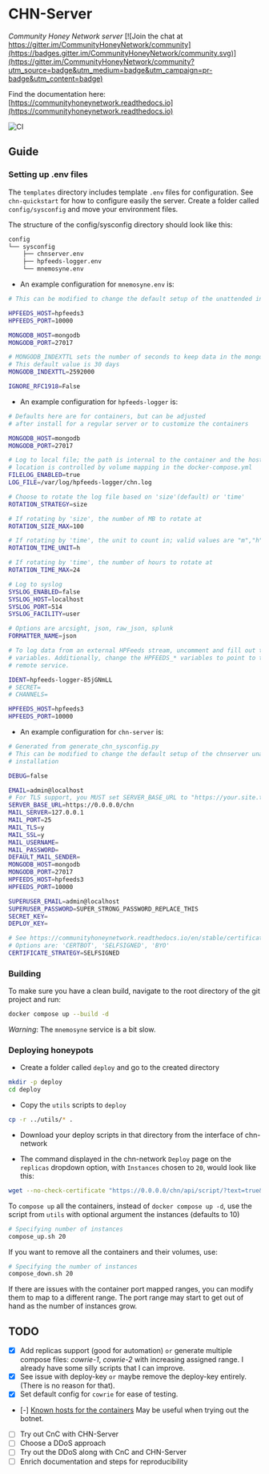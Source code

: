 CHN-Server
==========

*Community Honey Network server*
[![Join the chat at https://gitter.im/CommunityHoneyNetwork/community](https://badges.gitter.im/CommunityHoneyNetwork/community.svg)](https://gitter.im/CommunityHoneyNetwork/community?utm_source=badge&utm_medium=badge&utm_campaign=pr-badge&utm_content=badge)

Find the documentation here: [https://communityhoneynetwork.readthedocs.io](https://communityhoneynetwork.readthedocs.io)

![CI](https://github.com/CommunityHoneyNetwork/CHN-Server/workflows/CI/badge.svg)

## Guide

### Setting up .env files

The `templates` directory includes template `.env` files for configuration. See `chn-quickstart` for how to configure easily the server.
Create a folder called `config/sysconfig` and move your environment files.

The structure of the config/sysconfig directory should look like this:
```sh
config
└── sysconfig
    ├── chnserver.env
    ├── hpfeeds-logger.env
    └── mnemosyne.env
``` 

- An example configuration for `mnemosyne.env` is:
```sh
# This can be modified to change the default setup of the unattended installation

HPFEEDS_HOST=hpfeeds3
HPFEEDS_PORT=10000

MONGODB_HOST=mongodb
MONGODB_PORT=27017

# MONGODB_INDEXTTL sets the number of seconds to keep data in the mongo database
# This default value is 30 days
MONGODB_INDEXTTL=2592000

IGNORE_RFC1918=False
```

- An example configuration for `hpfeeds-logger` is:
```sh
# Defaults here are for containers, but can be adjusted
# after install for a regular server or to customize the containers

MONGODB_HOST=mongodb
MONGODB_PORT=27017

# Log to local file; the path is internal to the container and the host filesystem
# location is controlled by volume mapping in the docker-compose.yml
FILELOG_ENABLED=true
LOG_FILE=/var/log/hpfeeds-logger/chn.log

# Choose to rotate the log file based on 'size'(default) or 'time'
ROTATION_STRATEGY=size

# If rotating by 'size', the number of MB to rotate at
ROTATION_SIZE_MAX=100

# If rotating by 'time', the unit to count in; valid values are "m","h", and "d"
ROTATION_TIME_UNIT=h

# If rotating by 'time', the number of hours to rotate at
ROTATION_TIME_MAX=24

# Log to syslog
SYSLOG_ENABLED=false
SYSLOG_HOST=localhost
SYSLOG_PORT=514
SYSLOG_FACILITY=user

# Options are arcsight, json, raw_json, splunk
FORMATTER_NAME=json

# To log data from an external HPFeeds stream, uncomment and fill out these
# variables. Additionally, change the HPFEEDS_* variables to point to the
# remote service.

IDENT=hpfeeds-logger-85jGNmLL
# SECRET=
# CHANNELS=

HPFEEDS_HOST=hpfeeds3
HPFEEDS_PORT=10000
```

- An example configuration for `chn-server` is:
```sh
# Generated from generate_chn_sysconfig.py
# This can be modified to change the default setup of the chnserver unattended
# installation

DEBUG=false

EMAIL=admin@localhost
# For TLS support, you MUST set SERVER_BASE_URL to "https://your.site.tld"
SERVER_BASE_URL=https://0.0.0.0/chn
MAIL_SERVER=127.0.0.1
MAIL_PORT=25
MAIL_TLS=y
MAIL_SSL=y
MAIL_USERNAME=
MAIL_PASSWORD=
DEFAULT_MAIL_SENDER=
MONGODB_HOST=mongodb
MONGODB_PORT=27017
HPFEEDS_HOST=hpfeeds3
HPFEEDS_PORT=10000

SUPERUSER_EMAIL=admin@localhost
SUPERUSER_PASSWORD=SUPER_STRONG_PASSWORD_REPLACE_THIS
SECRET_KEY=
DEPLOY_KEY=

# See https://communityhoneynetwork.readthedocs.io/en/stable/certificates/
# Options are: 'CERTBOT', 'SELFSIGNED', 'BYO'
CERTIFICATE_STRATEGY=SELFSIGNED
```

### Building

To make sure you have a clean build, navigate to the root directory of the git project and run:
```sh
docker compose up --build -d 
```
*Warning*: The `mnemosyne` service is a bit slow.

### Deploying honeypots

- Create a folder called `deploy` and go to the created directory
```sh
mkdir -p deploy
cd deploy
```
- Copy the `utils` scripts to `deploy`
```sh
cp -r ../utils/* .
```
- Download your deploy scripts in that directory from the interface of chn-network

- The command displayed in the chn-network `Deploy` page on the `replicas` dropdown option, with `Instances` chosen to `20`, would look like this:

```sh
wget --no-check-certificate "https://0.0.0.0/chn/api/script/?text=true&script_id=1" -O deploy_KEY.sh && bash deploy_KEY.sh -d "DEPLOY_KEY" -i "20" -k <API_KEY> && docker compose up -d
```

To `compose up` all the containers, instead of `docker compose up -d`, use the script from `utils` with optional argument the instances (defaults to 10)
```sh
# Specifying number of instances
compose_up.sh 20
```

If you want to remove all the containers and their volumes, use:
```sh
# Specifying the number of instances
compose_down.sh 20
```

If there are issues with the container port mapped ranges, you can modify them to map to a different range. The port range may start to get out of hand as the number of instances grow.

## TODO

- [x] Add replicas support (good for automation) `or` generate multiple compose files: *cowrie-1*, *cowrie-2* with increasing assigned range. I already have some silly scripts that I can improve.
- [x] See issue with deploy-key `or` maybe remove the deploy-key entirely. (There is no reason for that).
- [x] Set default config for `cowrie` for ease of testing.
- [-] [Known hosts for the containers](https://www.linkedin.com/pulse/learn-how-access-docker-container-its-name-from-host-renato-rodrigues/) May be useful when trying out the botnet.
- [ ] Try out CnC with CHN-Server
- [ ] Choose a DDoS approach
- [ ] Try out the DDoS along with CnC and CHN-Server
- [ ] Enrich documentation and steps for reproducibility
